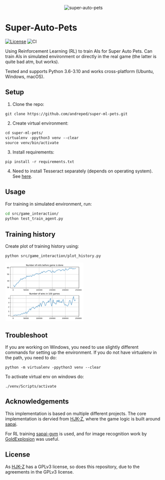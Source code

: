 <p align="center">
  <img src="https://www.gamelivestory.com/images/article/super-auto-pets-how-to-level-up-quickly-main.webp" width="50%" alt='super-auto-pets'>
</p>

# Super-Auto-Pets

[![License](https://img.shields.io/badge/License-GPLv3-lightgray.svg)](https://opensource.org/licenses/GPLv3)
![CI](https://github.com/andreped/super-ml-pets/workflows/test/badge.svg)

Using Reinforcement Learning (RL) to train AIs for Super Auto Pets. Can train AIs in simulated environment or directly in the real game (the latter is quite bad atm, but works).

Tested and supports Python 3.6-3.10 and works cross-platform (Ubuntu, Windows, macOS).

## Setup

1. Clone the repo:
```
git clone https://github.com/andreped/super-ml-pets.git
```

2. Create virtual environment:
```
cd super-ml-pets/
virtualenv -ppython3 venv --clear
source venv/bin/activate
```

3. Install requirements:
```
pip install -r requirements.txt
```

4. Need to install Tesseract separately (depends on operating system). See [here](https://github.com/UB-Mannheim/tesseract/wiki).

## Usage
For training in simulated environment, run:
```bash
cd src/game_interaction/
python test_train_agent.py
```

## Training history

Create plot of training history using:
```
python src/game_interaction/plot_history.py
```

<p align="left">
  <img src="assets/training_history_example.png" width="50%" alt='super-auto-pets'>
</p>

## Troubleshoot

If you are working on Windows, you need to use slightly different commands for setting up the environment. If you do not have virtualenv in the path, you need to do:
```
python -m virtualenv -ppython3 venv --clear
```

To activate virtual env on windows do:
```
./venv/Scripts/activate
```

## Acknowledgements

This implementation is based on multiple different projects. The core implementation is dervied from [HJK-Z](https://github.com/HJK-Z/Super-Auto-Pets), where the game logic is built around [sapai](https://github.com/manny405/sapai).

For RL training [sapai-gym](https://github.com/alexdriedger/sapai-gym) is used, and for image recognition work by [GoldExplosion](https://github.com/GoldExplosion/SuperAutoPets-RL-Agent) was useful.

## License

As [HJK-Z](https://github.com/HJK-Z/Super-Auto-Pets) has a GPLv3 license, so does this repository, due to the agreements in the GPLv3 license.
